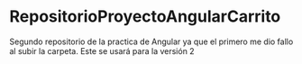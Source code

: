 # RepositorioProyectoAngularCarrito
Segundo repositorio de la practica de Angular ya que el primero me dio fallo al subir la carpeta. Este se usará para la versión 2

